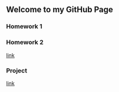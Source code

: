 ## Welcome to my GitHub Page

### Homework 1
### Homework 2
[link](https://github.com/BU-IE-360/spring22-borayildirim/blob/gh-pages/hw2.html)
### Project
[link](https://bu-ie-360.github.io/spring22-borayildirim/360_project_halit_taşdemir_bora_yıldırım.html)
## 


